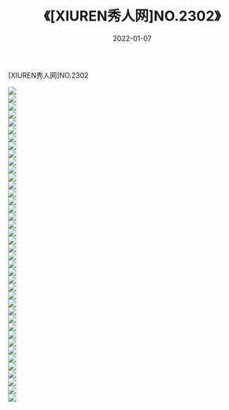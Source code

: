 ﻿---
layout: post
title:  《[XIUREN秀人网]NO.2302》
date:   2022-01-07
img: http://img.660000.xyz/Sharelink/秀人网/秀人网第03部分/[XIUREN秀人网]NO.2302/000.jpg
categories: [美女, 清纯, 唯美]
---

[XIUREN秀人网]NO.2302

 ![](http://img.660000.xyz/Sharelink/秀人网/秀人网第03部分/[XIUREN秀人网]NO.2302/001.jpg) <br>![](http://img.660000.xyz/Sharelink/秀人网/秀人网第03部分/[XIUREN秀人网]NO.2302/002.jpg) <br>![](http://img.660000.xyz/Sharelink/秀人网/秀人网第03部分/[XIUREN秀人网]NO.2302/003.jpg) <br>![](http://img.660000.xyz/Sharelink/秀人网/秀人网第03部分/[XIUREN秀人网]NO.2302/004.jpg) <br>![](http://img.660000.xyz/Sharelink/秀人网/秀人网第03部分/[XIUREN秀人网]NO.2302/005.jpg) <br>![](http://img.660000.xyz/Sharelink/秀人网/秀人网第03部分/[XIUREN秀人网]NO.2302/006.jpg) <br>![](http://img.660000.xyz/Sharelink/秀人网/秀人网第03部分/[XIUREN秀人网]NO.2302/007.jpg) <br>![](http://img.660000.xyz/Sharelink/秀人网/秀人网第03部分/[XIUREN秀人网]NO.2302/008.jpg) <br>![](http://img.660000.xyz/Sharelink/秀人网/秀人网第03部分/[XIUREN秀人网]NO.2302/009.jpg) <br>![](http://img.660000.xyz/Sharelink/秀人网/秀人网第03部分/[XIUREN秀人网]NO.2302/010.jpg) <br>![](http://img.660000.xyz/Sharelink/秀人网/秀人网第03部分/[XIUREN秀人网]NO.2302/011.jpg) <br>![](http://img.660000.xyz/Sharelink/秀人网/秀人网第03部分/[XIUREN秀人网]NO.2302/012.jpg) <br>![](http://img.660000.xyz/Sharelink/秀人网/秀人网第03部分/[XIUREN秀人网]NO.2302/013.jpg) <br>![](http://img.660000.xyz/Sharelink/秀人网/秀人网第03部分/[XIUREN秀人网]NO.2302/014.jpg) <br>![](http://img.660000.xyz/Sharelink/秀人网/秀人网第03部分/[XIUREN秀人网]NO.2302/015.jpg) <br>![](http://img.660000.xyz/Sharelink/秀人网/秀人网第03部分/[XIUREN秀人网]NO.2302/016.jpg) <br>![](http://img.660000.xyz/Sharelink/秀人网/秀人网第03部分/[XIUREN秀人网]NO.2302/017.jpg) <br>![](http://img.660000.xyz/Sharelink/秀人网/秀人网第03部分/[XIUREN秀人网]NO.2302/018.jpg) <br>![](http://img.660000.xyz/Sharelink/秀人网/秀人网第03部分/[XIUREN秀人网]NO.2302/019.jpg) <br>![](http://img.660000.xyz/Sharelink/秀人网/秀人网第03部分/[XIUREN秀人网]NO.2302/020.jpg) <br>![](http://img.660000.xyz/Sharelink/秀人网/秀人网第03部分/[XIUREN秀人网]NO.2302/021.jpg) <br>![](http://img.660000.xyz/Sharelink/秀人网/秀人网第03部分/[XIUREN秀人网]NO.2302/022.jpg) <br>![](http://img.660000.xyz/Sharelink/秀人网/秀人网第03部分/[XIUREN秀人网]NO.2302/023.jpg) <br>![](http://img.660000.xyz/Sharelink/秀人网/秀人网第03部分/[XIUREN秀人网]NO.2302/024.jpg) <br>![](http://img.660000.xyz/Sharelink/秀人网/秀人网第03部分/[XIUREN秀人网]NO.2302/025.jpg) <br>![](http://img.660000.xyz/Sharelink/秀人网/秀人网第03部分/[XIUREN秀人网]NO.2302/026.jpg) <br>![](http://img.660000.xyz/Sharelink/秀人网/秀人网第03部分/[XIUREN秀人网]NO.2302/027.jpg) <br>![](http://img.660000.xyz/Sharelink/秀人网/秀人网第03部分/[XIUREN秀人网]NO.2302/028.jpg) <br>![](http://img.660000.xyz/Sharelink/秀人网/秀人网第03部分/[XIUREN秀人网]NO.2302/029.jpg) <br>![](http://img.660000.xyz/Sharelink/秀人网/秀人网第03部分/[XIUREN秀人网]NO.2302/030.jpg) <br>![](http://img.660000.xyz/Sharelink/秀人网/秀人网第03部分/[XIUREN秀人网]NO.2302/031.jpg) <br>![](http://img.660000.xyz/Sharelink/秀人网/秀人网第03部分/[XIUREN秀人网]NO.2302/032.jpg) <br>![](http://img.660000.xyz/Sharelink/秀人网/秀人网第03部分/[XIUREN秀人网]NO.2302/033.jpg) <br>![](http://img.660000.xyz/Sharelink/秀人网/秀人网第03部分/[XIUREN秀人网]NO.2302/034.jpg) <br>![](http://img.660000.xyz/Sharelink/秀人网/秀人网第03部分/[XIUREN秀人网]NO.2302/035.jpg) <br>![](http://img.660000.xyz/Sharelink/秀人网/秀人网第03部分/[XIUREN秀人网]NO.2302/036.jpg) <br>![](http://img.660000.xyz/Sharelink/秀人网/秀人网第03部分/[XIUREN秀人网]NO.2302/037.jpg) <br>![](http://img.660000.xyz/Sharelink/秀人网/秀人网第03部分/[XIUREN秀人网]NO.2302/038.jpg) <br>![](http://img.660000.xyz/Sharelink/秀人网/秀人网第03部分/[XIUREN秀人网]NO.2302/039.jpg) <br>![](http://img.660000.xyz/Sharelink/秀人网/秀人网第03部分/[XIUREN秀人网]NO.2302/040.jpg) <br>